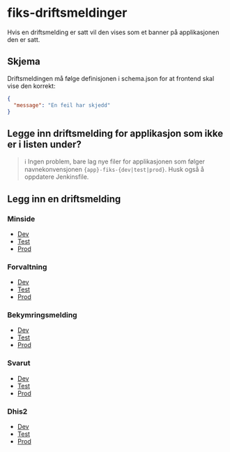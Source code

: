 # fiks-driftsmeldinger

Hvis en driftsmelding er satt vil den vises som et banner på applikasjonen den er satt.

## Skjema

Driftsmeldingen må følge definisjonen i schema.json for at frontend skal vise den korrekt:

```json
{
  "message": "En feil har skjedd"
}
```

## Legge inn driftsmelding for applikasjon som ikke er i listen under?

> :information_source: Ingen problem, bare lag nye filer for applikasjonen som følger navnekonvensjonen
`{app}-fiks-{dev|test|prod}`. Husk også å oppdatere Jenkinsfile. 

## Legg inn en driftsmelding

### Minside

- [Dev](https://github.com/ks-no/fiks-driftsmeldinger/edit/master/minside-fiks-dev.json)
- [Test](https://github.com/ks-no/fiks-driftsmeldinger/edit/master/minside-fiks-test.json)
- [Prod](https://github.com/ks-no/fiks-driftsmeldinger/edit/master/minside-fiks-prod.json)

### Forvaltning

- [Dev](https://github.com/ks-no/fiks-driftsmeldinger/edit/master/forvaltning-fiks-dev.json)
- [Test](https://github.com/ks-no/fiks-driftsmeldinger/edit/master/forvaltning-fiks-test.json)
- [Prod](https://github.com/ks-no/fiks-driftsmeldinger/edit/master/forvaltning-fiks-prod.json)

### Bekymringsmelding

- [Dev](https://github.com/ks-no/fiks-driftsmeldinger/edit/master/bekymringsmelding-fiks-dev.json)
- [Test](https://github.com/ks-no/fiks-driftsmeldinger/edit/master/bekymringsmelding-fiks-test.json)
- [Prod](https://github.com/ks-no/fiks-driftsmeldinger/edit/master/bekymringsmelding-fiks-prod.json)

### Svarut

- [Dev](https://github.com/ks-no/fiks-driftsmeldinger/edit/master/svarut-fiks-dev.json)
- [Test](https://github.com/ks-no/fiks-driftsmeldinger/edit/master/svarut-fiks-test.json)
- [Prod](https://github.com/ks-no/fiks-driftsmeldinger/edit/master/svarut-fiks-prod.json)

### Dhis2

- [Dev](https://github.com/ks-no/fiks-driftsmeldinger/edit/master/dhis2-fiks-dev.json)
- [Test](https://github.com/ks-no/fiks-driftsmeldinger/edit/master/dhis2-fiks-test.json)
- [Prod](https://github.com/ks-no/fiks-driftsmeldinger/edit/master/dhis2-fiks-prod.json)